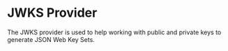 # JWKS Provider

The JWKS provider is used to help working with public and private keys to generate JSON Web Key Sets.

```
